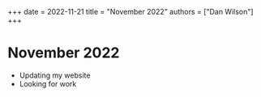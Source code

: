 +++
date = 2022-11-21
title = "November 2022"
authors = ["Dan Wilson"]
+++
# November 2022

* Updating my website
* Looking for work

